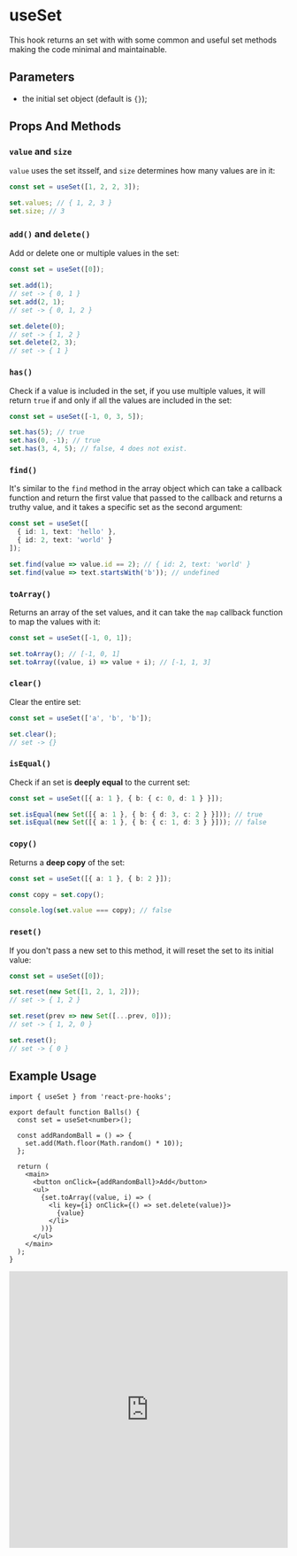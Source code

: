 # useSet

This hook returns an set with with some common and useful set methods making the code minimal and maintainable.

## Parameters

- the initial set object (default is `{}`);

## Props And Methods

### `value` and `size`

`value` uses the set itsself, and `size` determines how many values are in it:

```ts
const set = useSet([1, 2, 2, 3]);

set.values; // { 1, 2, 3 }
set.size; // 3
```

### `add()` and `delete()`

Add or delete one or multiple values in the set:

```ts
const set = useSet([0]);

set.add(1);
// set -> { 0, 1 }
set.add(2, 1);
// set -> { 0, 1, 2 }

set.delete(0);
// set -> { 1, 2 }
set.delete(2, 3);
// set -> { 1 }
```

### `has()`

Check if a value is included in the set, if you use multiple values, it will return `true` if and only if all the values are included in the set:

```ts
const set = useSet([-1, 0, 3, 5]);

set.has(5); // true
set.has(0, -1); // true
set.has(3, 4, 5); // false, 4 does not exist.
```

### `find()`

It's similar to the `find` method in the array object which can take a callback function and return the first value that passed to the callback and returns a truthy value, and it takes a specific set as the second argument:

```ts
const set = useSet([
  { id: 1, text: 'hello' },
  { id: 2, text: 'world' }
]);

set.find(value => value.id == 2); // { id: 2, text: 'world' }
set.find(value => text.startsWith('b')); // undefined
```

### `toArray()`

Returns an array of the set values, and it can take the `map` callback function to map the values with it:

```ts
const set = useSet([-1, 0, 1]);

set.toArray(); // [-1, 0, 1]
set.toArray((value, i) => value + i); // [-1, 1, 3]
```

### `clear()`

Clear the entire set:

```ts
const set = useSet(['a', 'b', 'b']);

set.clear();
// set -> {}
```

### `isEqual()`

Check if an set is **deeply equal** to the current set:

```ts
const set = useSet([{ a: 1 }, { b: { c: 0, d: 1 } }]);

set.isEqual(new Set([{ a: 1 }, { b: { d: 3, c: 2 } }])); // true
set.isEqual(new Set([{ a: 1 }, { b: { c: 1, d: 3 } }])); // false
```

### `copy()`

Returns a **deep copy** of the set:

```ts
const set = useSet([{ a: 1 }, { b: 2 }]);

const copy = set.copy();

console.log(set.value === copy); // false
```

### `reset()`

If you don't pass a new set to this method, it will reset the set to its initial value:

```ts
const set = useSet([0]);

set.reset(new Set([1, 2, 1, 2]));
// set -> { 1, 2 }

set.reset(prev => new Set([...prev, 0]));
// set -> { 1, 2, 0 }

set.reset();
// set -> { 0 }
```

## Example Usage

```tsx
import { useSet } from 'react-pre-hooks';

export default function Balls() {
  const set = useSet<number>();

  const addRandomBall = () => {
    set.add(Math.floor(Math.random() * 10));
  };

  return (
    <main>
      <button onClick={addRandomBall}>Add</button>
      <ul>
        {set.toArray((value, i) => (
          <li key={i} onClick={() => set.delete(value)}>
            {value}
          </li>
        ))}
      </ul>
    </main>
  );
}
```

<iframe src="https://codesandbox.io/embed/useset-tkgjpk?fontsize=14&hidenavigation=1&module=%2Fsrc%2FComponent.tsx&theme=dark" style="width:100%; height:500px; border:0; overflow:hidden;" title="useSet" allow="accelerometer; ambient-light-sensor; camera; encrypted-media; geolocation; gyroscope; hid; microphone; midi; payment; usb; vr; xr-spatial-tracking" sandbox="allow-forms allow-modals allow-popups allow-presentation allow-same-origin allow-scripts"></iframe>
